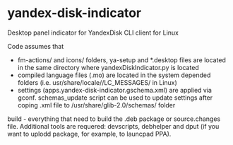 # yandex-disk-indicator
Desktop panel indicator for YandexDisk CLI client for Linux

Code assumes that
- fm-actions/ and icons/ folders, ya-setup and *.desktop files are located in the same directory where yandexDiskIndicator.py is located
- compiled language files (.mo) are located in the system depended folders (i.e. usr/share/locale/<LANG>/LC_MESSAGES/ in Linux)
- settings (apps.yandex-disk-indicator.gschema.xml) are applied via gconf. schemas_update script can be used to update settings after coping .xml file to /usr/share/glib-2.0/schemas/ folder 

build - everything that need to build the .deb package or source.changes file. Additional tools are requered: devscripts, debhelper and dput (if you want to uplodd package, for example, to launcpad PPA).
